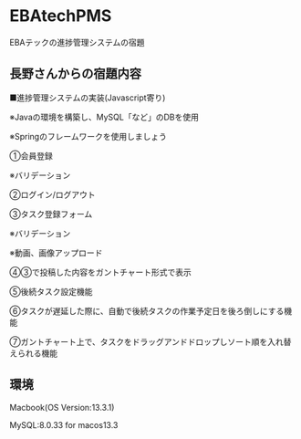 # EBAtechPMS
EBAテックの進捗管理システムの宿題

## 長野さんからの宿題内容
■進捗管理システムの実装(Javascript寄り)

※Javaの環境を構築し、MySQL「など」のDBを使用

※Springのフレームワークを使用しましょう

①会員登録

※バリデーション

②ログイン/ログアウト

③タスク登録フォーム

※バリデーション

※動画、画像アップロード

④③で投稿した内容をガントチャート形式で表示

⑤後続タスク設定機能

⑥タスクが遅延した際に、自動で後続タスクの作業予定日を後ろ倒しにする機能

⑦ガントチャート上で、タスクをドラッグアンドドロップしソート順を入れ替えられる機能

## 環境
Macbook(OS Version:13.3.1)

MySQL:8.0.33 for macos13.3
